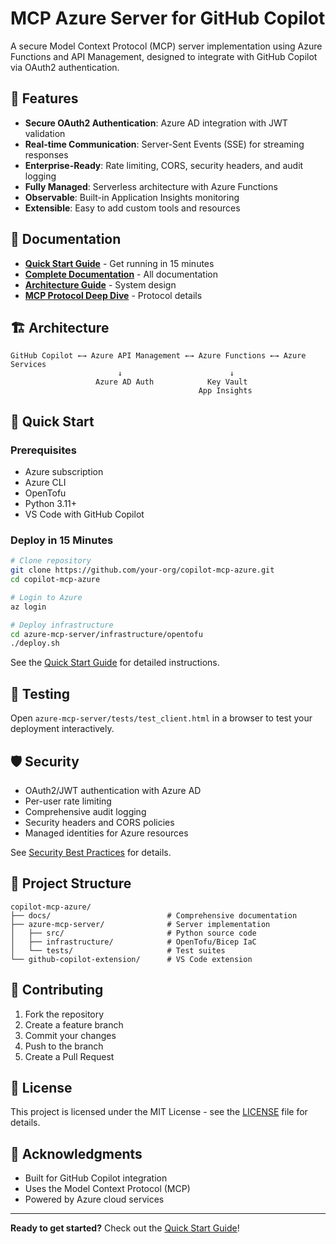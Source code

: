 # MCP Azure Server for GitHub Copilot

A secure Model Context Protocol (MCP) server implementation using Azure Functions and API Management, designed to integrate with GitHub Copilot via OAuth2 authentication.

## 🚀 Features

- **Secure OAuth2 Authentication**: Azure AD integration with JWT validation
- **Real-time Communication**: Server-Sent Events (SSE) for streaming responses
- **Enterprise-Ready**: Rate limiting, CORS, security headers, and audit logging
- **Fully Managed**: Serverless architecture with Azure Functions
- **Observable**: Built-in Application Insights monitoring
- **Extensible**: Easy to add custom tools and resources

## 📖 Documentation

- **[Quick Start Guide](./docs/QUICK_START.md)** - Get running in 15 minutes
- **[Complete Documentation](./docs/README.md)** - All documentation
- **[Architecture Guide](./docs/ARCHITECTURE_GUIDE.md)** - System design
- **[MCP Protocol Deep Dive](./docs/MCP_PROTOCOL_DEEP_DIVE.md)** - Protocol details

## 🏗️ Architecture

```
GitHub Copilot ←→ Azure API Management ←→ Azure Functions ←→ Azure Services
                        ↓                        ↓
                   Azure AD Auth            Key Vault
                                          App Insights
```

## 🚦 Quick Start

### Prerequisites

- Azure subscription
- Azure CLI
- OpenTofu
- Python 3.11+
- VS Code with GitHub Copilot

### Deploy in 15 Minutes

```bash
# Clone repository
git clone https://github.com/your-org/copilot-mcp-azure.git
cd copilot-mcp-azure

# Login to Azure
az login

# Deploy infrastructure
cd azure-mcp-server/infrastructure/opentofu
./deploy.sh
```

See the [Quick Start Guide](./docs/QUICK_START.md) for detailed instructions.

## 🧪 Testing

Open `azure-mcp-server/tests/test_client.html` in a browser to test your deployment interactively.

## 🛡️ Security

- OAuth2/JWT authentication with Azure AD
- Per-user rate limiting
- Comprehensive audit logging
- Security headers and CORS policies
- Managed identities for Azure resources

See [Security Best Practices](./azure-mcp-server/docs/SECURITY.md) for details.

## 📁 Project Structure

```
copilot-mcp-azure/
├── docs/                          # Comprehensive documentation
├── azure-mcp-server/              # Server implementation
│   ├── src/                       # Python source code
│   ├── infrastructure/            # OpenTofu/Bicep IaC
│   └── tests/                     # Test suites
└── github-copilot-extension/      # VS Code extension
```

## 🤝 Contributing

1. Fork the repository
2. Create a feature branch
3. Commit your changes
4. Push to the branch
5. Create a Pull Request

## 📝 License

This project is licensed under the MIT License - see the [LICENSE](LICENSE) file for details.

## 🙏 Acknowledgments

- Built for GitHub Copilot integration
- Uses the Model Context Protocol (MCP)
- Powered by Azure cloud services

---

**Ready to get started?** Check out the [Quick Start Guide](./docs/QUICK_START.md)!